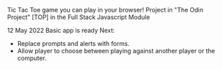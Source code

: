 Tic Tac Toe game you can play in your browser!
Project in "The Odin Project" [TOP] in the Full Stack Javascript Module

12 May 2022
Basic app is ready
Next: 
- Replace prompts and alerts with forms.
- Allow player to choose between playing against another player or the computer.